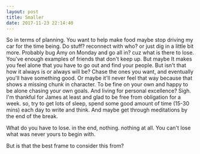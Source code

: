```yaml
---
layout: post
title: Smaller
date: 2017-11-23 22:14:40
---
```


So in terms of planning. 
You want to help make food
maybe stop driving my car for the time being. 
Do stuff? 
reconnect with who?
or just dig in a little bit more. 
Probably bug Amy on Monday 
and go all in? cuz what is there to lose.
You've enough examples of friends that don't keep up. But maybe 
It makes you feel alone that you have to go out and find your people. But isn't that how it always is or always will be? 
Chase the ones you want, and eventually you'll have something good. 
Or maybe it'll never feel that way because that shows a missing chunk in character. To be fine on your own and happy to be alone chasing your own goals. And living for personal excellence?
Sigh. 
I'm thankful for James at least and glad to be free from obligation for a week. 
so, try to get lots of sleep, spend some good amount of time (15-30 mins) each day to write and think. And maybe get through meditations by the end of the break. 

What do you have to lose.
in the end, nothing. nothing at all. You can't lose what was never yours to begin with. 

But is that the best frame to consider this from?
